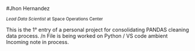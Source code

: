 #Jhon Hernandez 

<sub>*Lead Data Scientist* at Space Operations Center</sub>



This is the 1° entry of a personal project for consolidating PANDAS cleaning data process. /n
File is being worked on Python / VS code ambient
Incoming note in process. 
